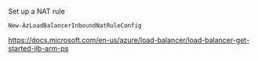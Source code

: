 Set up a NAT rule

`New-AzLoadBalancerInboundNatRuleConfig`

https://docs.microsoft.com/en-us/azure/load-balancer/load-balancer-get-started-ilb-arm-ps
